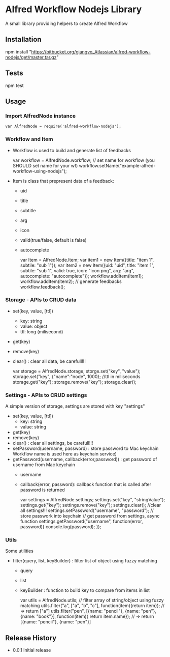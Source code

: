 Alfred Workflow Nodejs Library
=========

A small library providing helpers to create Alfred Workflow

## Installation
  npm install "https://bitbucket.org/giangvo_Atlassian/alfred-workflow-nodejs/get/master.tar.gz"

## Tests
  npm test

## Usage
### Import AlfredNode instance
    var AlfredNode = require('alfred-workflow-nodejs');

### Workflow and Item
- Workflow is used to build and generate list of feedbacks


    var workflow = AlfredNode.workflow;
    // set name for workflow (you SHOULD set name for your wf)
    workflow.setName("example-alfred-workflow-using-nodejs");
- Item is class that prepresent data of a feedback:
  + uid
  + title
  + subtitle
  + arg
  + icon
  + valid(true/false, default is false)
  + autocomplete


    var Item = AlfredNode.Item;
    var item1 = new Item({title: "item 1", subtile: "sub 1"});
    var item2 = new Item({uid: "uid", title: "item 1", subtile: "sub 1", valid: true, icon: "icon.png", arg: "arg",  autocomplete: "autocomplete"});
    workflow.addItem(item1);
    workflow.addItem(item2);
    // generate feedbacks
    workflow.feedback();

### Storage - APIs to CRUD data
- set(key, value, [ttl])
  + key: string
  + value: object
  + ttl: long (milisecond)
- get(key)
- remove(key)
- clear() : clear all data, be carefull!!!


    var storage = AlfredNode.storage;
    storge.set("key", "value");
    storage.set("key", {"name":"node", 1000}; //ttl in miliseconds
    storage.get("key");
    storage.remove("key");
    storage.clear();
    
### Settings - APIs to CRUD settings 
A simple version of storage, settings are stored with key "settings"
- set(key, value, [ttl])
  + key: string
  + value: string
- get(key)
- remove(key)
- clear() : clear all settings, be carefull!!!
- setPassword(username, password) : store password to Mac keychain Workflow name is used here as keychain service)
- getPassword(username, callback(error,password)) : get password of username from Mac keychain
  + username
  + callback(error, password): callback function that is called after password is returned
  
  
    var settings = AlfredNode.settings;
    settings.set("key", "stringValue");
    settings.get("key");
    settings.remove("key");
    settings.clear(); //clear all settings!!!
    settings.setPassword("username", "password"); // store passwork into keychain
    // get password from settings, async function
    settings.getPassword("username", function(error, password){
        console.log(password);
    });
    
### Utils
Some utilities
- filter(query, list, keyBuilder) : filter list of object using fuzzy matching
  + query
  + list
  + keyBuilder : function to build key to compare from items in list


    var utils = AlfredNode.utils;
    // filter array of string/object using fuzzy matching
    utils.filter("a", ["a", "b", "c"], function(item){return item});
    // => return ["a"]
    utils.filter("pen", [{name: "pencil"}, {name: "pen"}, {name: "book"}], function(item){ return item.name});
    // => return [{name: "pencil"}, {name: "pen"}]
    

## Release History
* 0.0.1 Initial release
